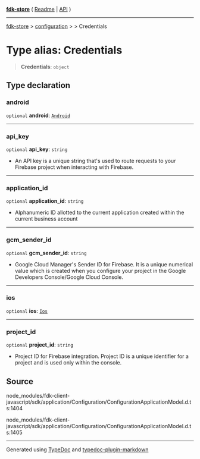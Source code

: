 [**fdk-store**](../../../README.md) ( [Readme](../../../README.md) \| [API](../../../API.md) )

---

[fdk-store](../../../API.md) > [configuration](../../README.md) > [<internal>](../README.md) > Credentials

# Type alias: Credentials

> **Credentials**: `object`

## Type declaration

### android

`optional` **android**: [`Android`](type-alias.Android.md)

---

### api_key

`optional` **api_key**: `string`

- An API key is a unique string that's used to
  route requests to your Firebase project when interacting with Firebase.

---

### application_id

`optional` **application_id**: `string`

- Alphanumeric ID allotted to the current
  application created within the current business account

---

### gcm_sender_id

`optional` **gcm_sender_id**: `string`

- Google Cloud Manager's Sender ID for
  Firebase. It is a unique numerical value which is created when you
  configure your project in the Google Developers Console/Google Cloud Console.

---

### ios

`optional` **ios**: [`Ios`](type-alias.Ios.md)

---

### project_id

`optional` **project_id**: `string`

- Project ID for Firebase integration.
  Project ID is a unique identifier for a project and is used only within the console.

## Source

node_modules/fdk-client-javascript/sdk/application/Configuration/ConfigurationApplicationModel.d.ts:1404

node_modules/fdk-client-javascript/sdk/application/Configuration/ConfigurationApplicationModel.d.ts:1405

---

Generated using [TypeDoc](https://typedoc.org/) and [typedoc-plugin-markdown](https://www.npmjs.com/package/typedoc-plugin-markdown)
